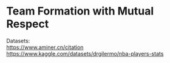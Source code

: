 # Team Formation with Mutual Respect

Datasets: <br>
https://www.aminer.cn/citation <br>
https://www.kaggle.com/datasets/drgilermo/nba-players-stats <br>
